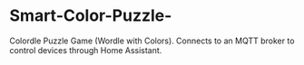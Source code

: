 # Smart-Color-Puzzle-
Colordle Puzzle Game (Wordle with Colors). Connects to an MQTT broker to control devices through Home Assistant. 
